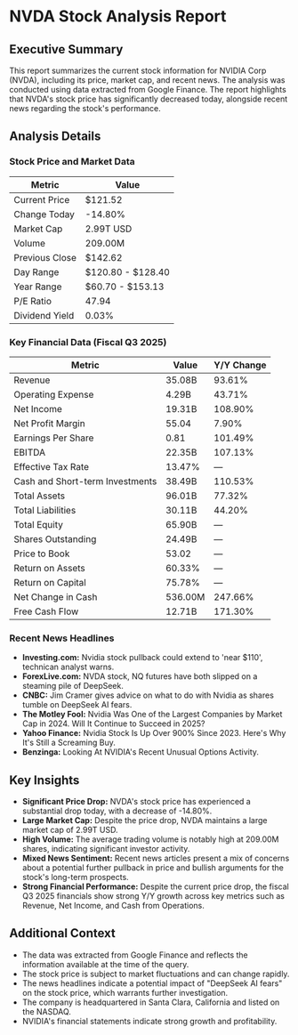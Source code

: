 # NVDA Stock Analysis Report

## Executive Summary
This report summarizes the current stock information for NVIDIA Corp (NVDA), including its price, market cap, and recent news. The analysis was conducted using data extracted from Google Finance. The report highlights that NVDA's stock price has significantly decreased today, alongside recent news regarding the stock's performance.

## Analysis Details

### Stock Price and Market Data

| Metric         | Value         |
|----------------|---------------|
| Current Price  | $121.52       |
| Change Today   | -14.80%       |
| Market Cap     | 2.99T USD     |
| Volume         | 209.00M       |
| Previous Close | $142.62       |
| Day Range      | $120.80 - $128.40|
| Year Range     | $60.70 - $153.13|
| P/E Ratio      | 47.94         |
| Dividend Yield | 0.03%         |

### Key Financial Data (Fiscal Q3 2025)
| Metric                    | Value      | Y/Y Change |
|---------------------------|------------|------------|
| Revenue                   | 35.08B     | 93.61%     |
| Operating Expense         | 4.29B      | 43.71%     |
| Net Income                | 19.31B     | 108.90%    |
| Net Profit Margin         | 55.04      | 7.90%      |
| Earnings Per Share        | 0.81       | 101.49%    |
| EBITDA                    | 22.35B     | 107.13%    |
| Effective Tax Rate        | 13.47%     | —          |
| Cash and Short-term Investments | 38.49B | 110.53%    |
| Total Assets              | 96.01B     | 77.32%     |
| Total Liabilities         | 30.11B     | 44.20%     |
| Total Equity              | 65.90B     | —          |
| Shares Outstanding        | 24.49B     | —          |
| Price to Book             | 53.02      | —          |
| Return on Assets          | 60.33%     | —          |
| Return on Capital         | 75.78%     | —          |
| Net Change in Cash        | 536.00M    | 247.66%    |
| Free Cash Flow            | 12.71B     | 171.30%    |


### Recent News Headlines
*   **Investing.com:** Nvidia stock pullback could extend to 'near $110', technican analyst warns.
*   **ForexLive.com:** NVDA stock, NQ futures have both slipped on a steaming pile of DeepSeek.
*   **CNBC:** Jim Cramer gives advice on what to do with Nvidia as shares tumble on DeepSeek AI fears.
*   **The Motley Fool:** Nvidia Was One of the Largest Companies by Market Cap in 2024. Will It Continue to Succeed in 2025?
*   **Yahoo Finance:** Nvidia Stock Is Up Over 900% Since 2023. Here's Why It's Still a Screaming Buy.
*   **Benzinga:** Looking At NVIDIA's Recent Unusual Options Activity.

## Key Insights

*   **Significant Price Drop:** NVDA's stock price has experienced a substantial drop today, with a decrease of -14.80%.
*   **Large Market Cap:** Despite the price drop, NVDA maintains a large market cap of 2.99T USD.
*   **High Volume:** The average trading volume is notably high at 209.00M shares, indicating significant investor activity.
*   **Mixed News Sentiment:**  Recent news articles present a mix of concerns about a potential further pullback in price and bullish arguments for the stock's long-term prospects.
*   **Strong Financial Performance:** Despite the current price drop, the fiscal Q3 2025 financials show strong Y/Y growth across key metrics such as Revenue, Net Income, and Cash from Operations.

## Additional Context

*   The data was extracted from Google Finance and reflects the information available at the time of the query.
*   The stock price is subject to market fluctuations and can change rapidly.
*   The news headlines indicate a potential impact of "DeepSeek AI fears" on the stock price, which warrants further investigation.
*   The company is headquartered in Santa Clara, California and listed on the NASDAQ.
*   NVIDIA's financial statements indicate strong growth and profitability.